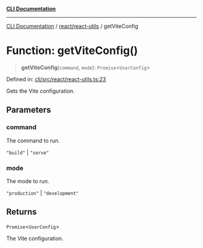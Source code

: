[**CLI Documentation**](../../../README.md)

***

[CLI Documentation](../../../README.md) / [react/react-utils](../README.md) / getViteConfig

# Function: getViteConfig()

> **getViteConfig**(`command`, `mode`): `Promise`\<`UserConfig`\>

Defined in: [cli/src/react/react-utils.ts:23](https://github.com/stonemjs/cli/blob/a8ddb59abbd77ddb2870c689c0c7e80297d24c5a/src/react/react-utils.ts#L23)

Gets the Vite configuration.

## Parameters

### command

The command to run.

`"build"` | `"serve"`

### mode

The mode to run.

`"production"` | `"development"`

## Returns

`Promise`\<`UserConfig`\>

The Vite configuration.
